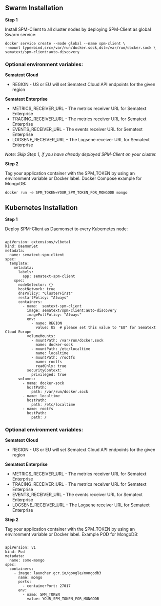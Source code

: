 
## Swarm Installation 

__Step 1__

Install SPM-Client to all cluster nodes by deploying SPM-Client as global Swarm service:

```
docker service create --mode global --name spm-client \
--mount type=bind,src=/var/run/docker.sock,dst=/var/run/docker.sock \
sematext/spm-client:auto-discovery
```

### Optional environment variables: 

__Sematext Cloud__ 

- REGION - US or EU will set Sematext Cloud API endpoints for the given region

__Sematext Enterprise__ 

- METRICS_RECEIVER_URL - The metrics receiver URL for Sematext Enterprise
- TRACING_RECEIVER_URL - The metrics receiver URL for Sematext Enterprise
- EVENTS_RECEIVER_URL - The events receiver URL for Sematext Enterprise
- LOGSENE_RECEIVER_URL - The Logsene receiver URL for Sematext Enterprise


*Note: Skip Step 1, if you have already deployed SPM-Client on your cluster.*

__Step 2__

Tag your application container with the SPM_TOKEN by using an environment variable or Docker label. Docker Compose example for MongoDB:  

```
docker run -e SPM_TOKEN=YOUR_SPM_TOKEN_FOR_MONGODB mongo
```

## Kubernetes Installation

__Step 1__

Deploy SPM-Client as Daemonset to every Kubernetes node:

```

apiVersion: extensions/v1beta1
kind: DaemonSet
metadata:
  name: sematext-spm-client
spec:
  template:
    metadata:
      labels:
        app: sematext-spm-client
    spec:
      nodeSelector: {}
      hostNetwork: true
      dnsPolicy: "ClusterFirst"
      restartPolicy: "Always"
      containers:
        - name:  semtext-spm-client
          image: sematext/spm-client:auto-discovery
          imagePullPolicy: "Always"
          env:
            - name: REGION
              value: US  # please set this value to "EU" for Sematext Cloud Europe
          volumeMounts:
            - mountPath: /var/run/docker.sock
              name: docker-sock
            - mountPath: /etc/localtime
              name: localtime
            - mountPath: /rootfs
              name: rootfs
              readOnly: true
          securityContext:
            privileged: true
      volumes:
        - name: docker-sock
          hostPath:
            path: /var/run/docker.sock
        - name: localtime
          hostPath:
            path: /etc/localtime
        - name: rootfs
          hostPath:
            path: /

```

### Optional environment variables: 

__Sematext Cloud__ 

- REGION - US or EU will set Sematext Cloud API endpoints for the given region

__Sematext Enterprise__ 

- METRICS_RECEIVER_URL - The metrics receiver URL for Sematext Enterprise
- TRACING_RECEIVER_URL - The metrics receiver URL for Sematext Enterprise
- EVENTS_RECEIVER_URL - The events receiver URL for Sematext Enterprise
- LOGSENE_RECEIVER_URL - The Logsene receiver URL for Sematext Enterprise


__Step 2__

Tag your application container with the SPM_TOKEN by using an environment variable or Docker label. Example POD for MongoDB: 

```

apiVersion: v1
kind: Pod
metadata:
  name: some-mongo
spec:
  containers:
    - image: launcher.gcr.io/google/mongodb3
      name: mongo
      ports:
        - containerPort: 27017
      env:
        - name: SPM_TOKEN
          value: YOUR_SPM_TOKEN_FOR_MONGODB

```










